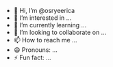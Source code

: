 - 👋 Hi, I’m @osryeerica
- 👀 I’m interested in ...
- 🌱 I’m currently learning ...
- 💞️ I’m looking to collaborate on ...
- 📫 How to reach me ...
- 😄 Pronouns: ...
- ⚡ Fun fact: ...

<!---
osryeerica/osryeerica is a ✨ special ✨ repository because its `README.md` (this file) appears on your GitHub profile.
You can click the Preview link to take a look at your changes.
--->
